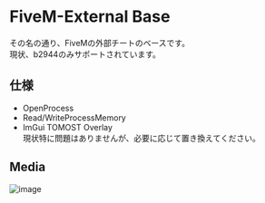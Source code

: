 # FiveM-External Base
その名の通り、FiveMの外部チートのベースです。  
現状、b2944のみサポートされています。

## 仕様
* OpenProcess
* Read/WriteProcessMemory
* ImGui TOMOST Overlay  
現状特に問題はありませんが、必要に応じて置き換えてください。

## Media
![image](https://github.com/TheKawaiiNeko/FiveM-ExternalBase/assets/159750768/ae1173f7-ebfb-4c33-a7a1-3c3a41463df8)
